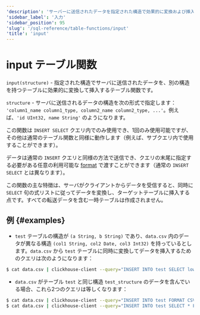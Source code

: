 ```yaml
---
'description': 'サーバーに送信されたデータを指定された構造で効果的に変換および挿入し、別の構造のテーブルに変換するテーブル関数。'
'sidebar_label': '入力'
'sidebar_position': 95
'slug': '/sql-reference/table-functions/input'
'title': 'input'
---
```





# input テーブル関数

`input(structure)` - 指定された構造でサーバに送信されたデータを、別の構造を持つテーブルに効果的に変換して挿入するテーブル関数です。

`structure` - サーバに送信されるデータの構造を次の形式で指定します： `'column1_name column1_type, column2_name column2_type, ...'`。例えば、`'id UInt32, name String'` のようになります。

この関数は `INSERT SELECT` クエリ内でのみ使用でき、1回のみ使用可能ですが、その他は通常のテーブル関数と同様に動作します（例えば、サブクエリ内で使用することができます）。

データは通常の `INSERT` クエリと同様の方法で送信でき、クエリの末尾に指定する必要がある任意の利用可能な [format](/sql-reference/formats) で渡すことができます（通常の `INSERT SELECT` とは異なります）。

この関数の主な特徴は、サーバがクライアントからデータを受信すると、同時に `SELECT` 句の式リストに従ってデータを変換し、ターゲットテーブルに挿入する点です。すべての転送データを含む一時テーブルは作成されません。

## 例 {#examples}

- `test` テーブルの構造が `(a String, b String)` であり、`data.csv` 内のデータが異なる構造 `(col1 String, col2 Date, col3 Int32)` を持っているとします。`data.csv` から `test` テーブルに同時に変換してデータを挿入するためのクエリは次のようになります：

<!-- -->

```bash
$ cat data.csv | clickhouse-client --query="INSERT INTO test SELECT lower(col1), col3 * col3 FROM input('col1 String, col2 Date, col3 Int32') FORMAT CSV";
```

- `data.csv` がテーブル `test` と同じ構造 `test_structure` のデータを含んでいる場合、これら2つのクエリは等しくなります：

<!-- -->

```bash
$ cat data.csv | clickhouse-client --query="INSERT INTO test FORMAT CSV"
$ cat data.csv | clickhouse-client --query="INSERT INTO test SELECT * FROM input('test_structure') FORMAT CSV"

